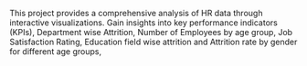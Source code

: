 This project provides a comprehensive analysis of HR data through interactive visualizations. Gain insights into key performance indicators (KPIs), Department wise Attrition, Number of Employees by age group, Job Satisfaction Rating, Education field wise attrition and Attrition rate by gender for different age groups,
